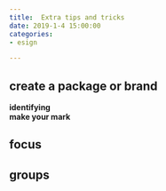 ```yaml
---
title:  Extra tips and tricks
date: 2019-1-4 15:00:00
categories:
- esign

---
```


## create a package or brand
**identifying**  
**make your mark**

## focus

## groups



